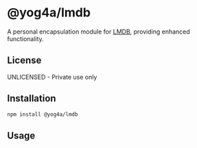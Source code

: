 # @yog4a/lmdb

A personal encapsulation module for [LMDB](https://lmdb.tech), providing enhanced functionality.

## License

UNLICENSED - Private use only

## Installation

```bash
npm install @yog4a/lmdb
```

## Usage
